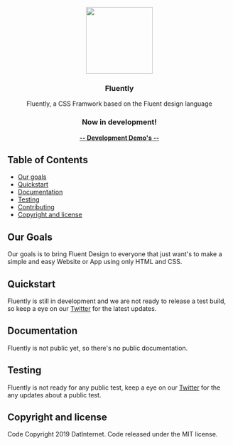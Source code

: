 <p align="center">
  <a href="https://example.com">
    <img src="https://media.datinternet.nl/fluently/redesign/icon_1x.png" width="150">
  </a>
</p>
<h3 align="center">Fluently</h3>

<p align="center">
  Fluently, a CSS Framwork based on the Fluent design language 
</p>
  <h3 align="center">Now in development!</h3>
  <p align="center">
  <a href="https://fluently.datinternet.nl/testpage/"><strong align="center">-- Development Demo's --</strong></a>  
</p>


## Table of Contents
- [Our goals](#our-goals)
- [Quickstart](#quickstart)
- [Documentation](#documentation)
- [Testing](#testing)
- [Contributing](#contributing)
- [Copyright and license](#copyright-and-license)

## Our Goals

Our goals is to bring Fluent Design to everyone that just want's to make a simple and easy Website or App using only HTML and CSS.

## Quickstart

Fluently is still in development and we are not ready to release a test build, so keep a eye on our [Twitter](https://twitter.com/datinternet_nl) for the latest updates.

## Documentation

Fluently is not public yet, so there's no public documentation.

## Testing

Fluently is not ready for any public test, keep a eye on our [Twitter](https://twitter.com/datinternet_nl) for the any updates about a public test.

## Copyright and license

Code Copyright 2019 DatInternet. Code released under the MIT license.

